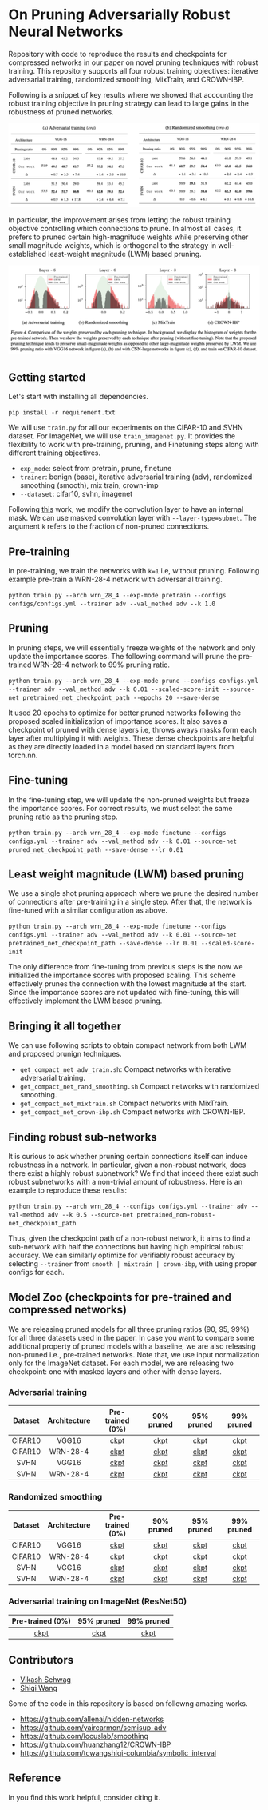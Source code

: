 # On Pruning Adversarially Robust Neural Networks

Repository with code to reproduce the results and checkpoints for compressed networks in our paper on novel pruning techniques with robust training. This repository supports all four robust training objectives: iterative adversarial training, randomized smoothing, MixTrain, and CROWN-IBP.

Following is a snippet of key results where we showed that accounting the robust training objective in pruning strategy can lead to large gains in the robustness of pruned networks. 

![results_table](/images/results_table.png)



In particular, the improvement arises from letting the robust training objective controlling which connections to prune. In almost all cases, it prefers to pruned certain high-magnitude weights while preserving other small magnitude weights, which is orthogonal to the strategy in well-established least-weight magnitude (LWM) based pruning. 

![weight_histogram](/images/weight_histogram.png)



## Getting started

Let's start with installing all dependencies. 

`pip install -r requirement.txt`



We will use `train.py` for all our experiments on the CIFAR-10 and SVHN dataset. For ImageNet, we will use `train_imagenet.py`. It provides the flexibility to work with pre-training, pruning, and Finetuning steps along with different training objectives.

- `exp_mode`: select from pretrain, prune, finetune
- `trainer`: benign (base), iterative adversarial training (adv), randomized smoothing (smooth), mix train, crown-imp 
- `--dataset`: cifar10, svhn, imagenet



Following [this](https://github.com/allenai/hidden-networks) work, we modify the convolution layer to have an internal mask. We can use masked convolution layer with `--layer-type=subnet`. The argument `k` refers to the fraction of non-pruned connections.



## Pre-training

In pre-training, we train the networks with `k=1` i.e, without pruning. Following example pre-train a WRN-28-4 network with adversarial training.

`python train.py --arch wrn_28_4 --exp-mode pretrain --configs configs/configs.yml --trainer adv --val_method adv --k 1.0`



## Pruning

In pruning steps, we will essentially freeze weights of the network and only update the importance scores. The following command will prune the pre-trained WRN-28-4 network to 99% pruning ratio.  

`python train.py --arch wrn_28_4 --exp-mode prune --configs configs.yml --trainer adv --val_method adv --k 0.01 --scaled-score-init --source-net pretrained_net_checkpoint_path --epochs 20 --save-dense`

It used 20 epochs to optimize for better pruned networks following the proposed scaled initialization of importance scores. It also saves a checkpoint of pruned with dense layers i.e, throws aways masks form each layer after multiplying it with weights. These dense checkpoints are helpful as they are directly loaded in a model based on standard layers from torch.nn. 



## Fine-tuning

In the fine-tuning step, we will update the non-pruned weights but freeze the importance scores. For correct results, we must select the same pruning ratio as the pruning step. 

`python train.py --arch wrn_28_4 --exp-mode finetune --configs configs.yml --trainer adv --val_method adv --k 0.01 --source-net pruned_net_checkpoint_path --save-dense --lr 0.01`



## Least weight magnitude (LWM) based pruning 

We use a single shot pruning approach where we prune the desired number of connections after pre-training in a single step. After that, the network is fine-tuned with a similar configuration as above. 

`python train.py --arch wrn_28_4 --exp-mode finetune --configs configs.yml --trainer adv --val_method adv --k 0.01 --source-net pretrained_net_checkpoint_path --save-dense --lr 0.01 --scaled-score-init`

The only difference from fine-tuning from previous steps is the now we initialized the importance scores with proposed scaling. This scheme effectively prunes the connection with the lowest magnitude at the start. Since the importance scores are not updated with fine-tuning, this will effectively implement the LWM based pruning. 



## Bringing it all together

We can use following scripts to obtain compact network from both LWM and proposed prunign techniques. 

- `get_compact_net_adv_train.sh`: Compact networks with iterative adversarial training. 
- `get_compact_net_rand_smoothing.sh` Compact networks with randomized smoothing.
- `get_compact_net_mixtrain.sh` Compact networks with MixTrain. 
- `get_compact_net_crown-ibp.sh` Compact networks with CROWN-IBP.





## Finding robust sub-networks

It is curious to ask whether pruning certain connections itself can induce robustness in a network. In particular, given a non-robust network, does there exist a highly robust subnetwork? We find that indeed there exist such robust subnetworks with a non-trivial amount of robustness. Here is an example to reproduce these results:

`python train.py --arch wrn_28_4 --configs configs.yml --trainer adv --val-method adv --k 0.5 --source-net pretrained_non-robust-net_checkpoint_path`

Thus, given the checkpoint path of a non-robust network, it aims to find a sub-network with half the connections but having high empirical robust accuracy. We can similarly optimize for verifiably robust accuracy by selecting `--trainer` from `smooth | mixtrain | crown-ibp`, with using proper configs for each. 



## Model Zoo (checkpoints for pre-trained and compressed networks)

We are releasing pruned models for all three pruning ratios (90, 95, 99%) for all three datasets used in the paper. In case you want to compare some additional property of pruned models with a baseline, we are also releasing non-pruned i.e., pre-trained networks. Note that, we use input normalization only for the ImageNet dataset. For each model, we are releasing two checkpoint: one with masked layers and other with dense layers. 

### Adversarial training  

| Dataset | Architecture |                       Pre-trained (0%)                       |                          90% pruned                          |                          95% pruned                          |                          99% pruned                          |
| :-----: | :----------: | :----------------------------------------------------------: | :----------------------------------------------------------: | :----------------------------------------------------------: | :----------------------------------------------------------: |
| CIFAR10 |    VGG16     | [ckpt](https://www.dropbox.com/sh/1037dxc9m4m6wqs/AAD62kuJRuVaoRFOto_jxKJ2a?dl=0) | [ckpt](https://www.dropbox.com/sh/ugf2xokml5uf9s0/AAALs9dvG5fwejfBFU-RbL0ma?dl=0) | [ckpt](https://www.dropbox.com/sh/xehsrmls76k85y0/AAC-QARNd_b4hJYC5V9QwEJXa?dl=0) | [ckpt](https://www.dropbox.com/sh/8zgknaiv8o19o9k/AAAG2ZncZmhdj-Hz9uM46u-ka?dl=0) |
| CIFAR10 |   WRN-28-4   | [ckpt](https://www.dropbox.com/sh/zvqgjd5xx06lh3t/AACT5vYS3S6b33-0uRDjK2Awa?dl=0) | [ckpt](https://www.dropbox.com/sh/b9cyx9ewg5dt981/AADMA9vVVCXe68RwrSZtC9tia?dl=0) | [ckpt](https://www.dropbox.com/sh/cbt8xqq9na4tj1b/AADyPq6J34cUWHB8GvGf_ivDa?dl=0) | [ckpt](https://www.dropbox.com/sh/pjn8thd1fw2pujr/AABcCAH7BEdVrJs0v_gMQ0lTa?dl=0) |
|  SVHN   |    VGG16     | [ckpt](https://www.dropbox.com/sh/jmo7hj25po0r7tl/AAAw756-U1bifArFr_y1GeSCa?dl=0) | [ckpt](https://www.dropbox.com/sh/7pg0aaguyzndx61/AABqL_8-XFhilpywT9jMHCHqa?dl=0) | [ckpt](https://www.dropbox.com/sh/m3t33ku6aqecv4u/AACykFCWN1-QwbMftvk-a-8na?dl=0) | [ckpt](https://www.dropbox.com/sh/d8il3fpzxvx4uhq/AACZF5GVuV5yzc781Ge5kkD9a?dl=0) |
|  SVHN   |   WRN-28-4   | [ckpt](https://www.dropbox.com/sh/0o906gxijsk4ruh/AAAAj-mwEnv7uNgildkeMqC-a?dl=0) | [ckpt](https://www.dropbox.com/sh/9hyh3iwnrjwvgon/AAC2a6vZSrN3DvzVaPeBhQ6Ya?dl=0) | [ckpt](https://www.dropbox.com/sh/5hs67w8yh9crhyx/AAB8Q4u_EE9rDlYkTF-bT95Ta?dl=0) | [ckpt](https://www.dropbox.com/sh/l0c1houep3w61b6/AAB9CXmKnOpmLe_VKkwB4Ovaa?dl=0) |



### Randomized smoothing

| Dataset | Architecture |                       Pre-trained (0%)                       |                          90% pruned                          |                          95% pruned                          |                          99% pruned                          |
| :-----: | :----------: | :----------------------------------------------------------: | :----------------------------------------------------------: | :----------------------------------------------------------: | :----------------------------------------------------------: |
| CIFAR10 |    VGG16     | [ckpt](https://www.dropbox.com/sh/y5n7000qt7004fu/AAC7eRNUkGQvFfoepwn6tTpaa?dl=0) | [ckpt](https://www.dropbox.com/sh/0pwxek9vom9cywl/AACDZ_-lmhsNK9BG1BlzWpLea?dl=0) | [ckpt](https://www.dropbox.com/sh/pe8mfstkxl621hb/AAAohk6M7o-NwRXUsvk-hLfCa?dl=0) | [ckpt](https://www.dropbox.com/sh/iahysjrj1dekzpw/AAAjvfsE9Xu1P_q23lAF7uNoa?dl=0) |
| CIFAR10 |   WRN-28-4   | [ckpt](https://www.dropbox.com/sh/4xwjxiyal1o7qr3/AABnCDX5dNin_NeYxmlS9XpLa?dl=0) | [ckpt](https://www.dropbox.com/sh/6jj33youpc41o4o/AAAfjYboGCg9yZc-XYyL3ABza?dl=0) | [ckpt](https://www.dropbox.com/sh/3qqw15yyza5zi6a/AABDVyGvJcCEyWT6kPDOQ-spa?dl=0) | [ckpt](https://www.dropbox.com/sh/m1dvdgedovb19yp/AACxxW-6xArpiVV4cfY7cwAYa?dl=0) |
|  SVHN   |    VGG16     | [ckpt](https://www.dropbox.com/sh/9k82top60lvngqb/AABAX9wJUBqGmF8akhoWrRA6a?dl=0) | [ckpt](https://www.dropbox.com/sh/7siuxmb6l9d1qt1/AADnA4m4-1k27eZCBkGyU6ena?dl=0) | [ckpt](https://www.dropbox.com/sh/j0eh9jyqpqurvl3/AAAS4awDRQhiyEnNEPNqwlg2a?dl=0) | [ckpt](https://www.dropbox.com/sh/3rnl9uea4cb44vs/AACaTNrTsp5JybLoCAGzid-4a?dl=0) |
|  SVHN   |   WRN-28-4   | [ckpt](https://www.dropbox.com/sh/m5he7uskva23sfr/AADUlbsXAxuROXFo7Bt2U8R6a?dl=0) | [ckpt](https://www.dropbox.com/sh/hzymmaem17pcr68/AADeFeEZJ4X2fo6WCiqfA1tFa?dl=0) | [ckpt](https://www.dropbox.com/sh/b8kqbkcsmxlhdt9/AABFYwwUHxj3-cnCgL3f0pota?dl=0) | [ckpt](https://www.dropbox.com/sh/g2z07aucy9tw4z8/AABJ1inIcVX2UFdD3e75vjMNa?dl=0) |



### Adversarial training on ImageNet (ResNet50)

|                       Pre-trained (0%)                       |                          95% pruned                          |                          99% pruned                          |
| :----------------------------------------------------------: | :----------------------------------------------------------: | :----------------------------------------------------------: |
| [ckpt](https://www.dropbox.com/sh/z9m0mp6jkdp0ovi/AACtN93nnlp-u48WOgeuzb8Ra?dl=0) | [ckpt](https://www.dropbox.com/sh/w003d06uga1ylu4/AADBY9zbz9dgGYi2Ir2ZyINAa?dl=0) | [ckpt](https://www.dropbox.com/sh/i9i1i50een62zae/AAAq-HNkEsYS8dEmQY3sU4ERa?dl=0) |



## Contributors

* [Vikash Sehwag](https://vsehwag.github.io/)
* [Shiqi Wang](https://www.cs.columbia.edu/~tcwangshiqi/)



Some of the code in this repository is based on followng amazing works.

* https://github.com/allenai/hidden-networks
* https://github.com/yaircarmon/semisup-adv
* https://github.com/locuslab/smoothing
* https://github.com/huanzhang12/CROWN-IBP
* https://github.com/tcwangshiqi-columbia/symbolic_interval



## Reference

In you find this work helpful, consider citing it. 



